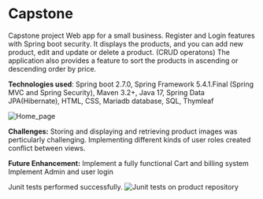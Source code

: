 # Capstone
Capstone project 
Web app for a small business. Register and Login features with Spring boot security. It displays the products, and you can add new product, edit and update or delete a product. (CRUD operatons)
The application also provides a feature to sort the products in ascending or descending order by price. 

**Technologies used**: Spring boot 2.7.0, Spring Framework 5.4.1.Final (Spring MVC and Spring Security), Maven 3.2+, Java 17, Spring Data JPA(Hibernate), HTML, CSS, Mariadb database, SQL, Thymleaf

![Home_page](https://user-images.githubusercontent.com/103466469/176535789-5754e446-092f-4eed-a66d-bcb92674cd38.png)

**Challenges:** Storing and displaying and retrieving product images was perticularly challenging. Implementing different kinds of user roles created conflict between views. 

**Future Enhancement:**
Implement a fully functional Cart and billing system
Implement Admin and user login

Junit tests performed successfully. 
![Junit tests on product repository](https://user-images.githubusercontent.com/103466469/176535940-de3af837-2c2b-45d7-83c1-4309658c8d6e.png)


